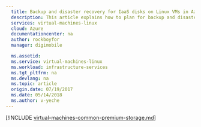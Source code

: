 ```yaml
---
  title: Backup and disaster recovery for IaaS disks on Linux VMs in Azure | Azure
  description: This article explains how to plan for backup and disaster recovery of IaaS virtual machines and disks in Azure. This document covers both managed and unmanaged disks.
  services: virtual-machines-linux
  cloud: Azure
  documentationcenter: na
  author: rockboyfor
  manager: digimobile

  ms.assetid:
  ms.service: virtual-machines-linux
  ms.workload: infrastructure-services
  ms.tgt_pltfrm: na
  ms.devlang: na
  ms.topic: article
  origin.date: 07/19/2017
  ms.date: 05/14/2018
  ms.author: v-yeche
---
```


[!INCLUDE [virtual-machines-common-premium-storage.md](../../../includes/virtual-machines-common-backup-and-disaster-recovery-for-azure-iaas-disks.md)]
<!--The parent file of includes file of virtual-machines-common-backup-and-disaster-recovery-for-azure-iaas-disks.md-->
<!--The parent file of includes file of virtual-machines-common-backup-and-disaster-recovery-for-azure-iaas-disks.md-->
<!--ms.date:05/14/2017-->
<!--Update_Description: update meta properties-->